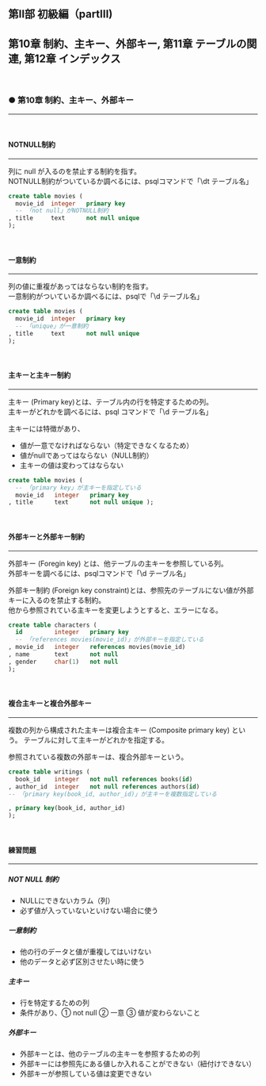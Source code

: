 ## 第II部 初級編（partIII)  
第10章 制約、主キー、外部キー, 第11章 テーブルの関連, 第12章 インデックス
---
<br>

### ● 第10章 制約、主キー、外部キー
---

<br>

#### NOTNULL制約
---

列に null が入るのを禁止する制約を指す。  
NOTNULL制約がついているか調べるには、psqlコマンドで「\dt テーブル名」  

```sql
create table movies (
  movie_id  integer   primary key
  -- 「not null」がNOTNULL制約
, title     text      not null unique
);
```

<br>

#### 一意制約
---

列の値に重複があってはならない制約を指す。  
一意制約がついているか調べるには、psqlで「\d テーブル名」  

```sql
create table movies (
  movie_id  integer   primary key
  -- 「unique」が一意制約
, title     text      not null unique
);
```

<br>

#### 主キーと主キー制約
---

主キー (Primary key)とは、テーブル内の行を特定するための列。  
主キーがどれかを調べるには、psql コマンドで「\d テーブル名」  

主キーには特徴があり、  
- 値が一意でなければならない（特定できなくなるため）  
- 値がnullであってはならない（NULL制約）  
- 主キーの値は変わってはならない  

```sql
create table movies (
  -- 「primary key」が主キーを指定している
  movie_id   integer   primary key
, title      text      not null unique );
```

<br>

#### 外部キーと外部キー制約
---

外部キー (Foregin key) とは、他テーブルの主キーを参照している列。  
外部キーを調べるには、psqlコマンドで「\d テーブル名」  

外部キー制約 (Foreign key constraint)とは、参照先のテーブルにない値が外部キーに入るのを禁止する制約。  
他から参照されている主キーを変更しようとすると、エラーになる。  

```sql
create table characters (
  id         integer   primary key
  -- 「references movies(movie_id)」が外部キーを指定している
, movie_id   integer   references movies(movie_id)
, name       text      not null
, gender     char(1)   not null
);

```

<br>

#### 複合主キーと複合外部キー
---

複数の列から構成された主キーは複合主キー (Composite primary key) という。 
テーブルに対して主キーがどれかを指定する。

参照されている複数の外部キーは、複合外部キーという。  

```sql
create table writings (
  book_id    integer   not null references books(id)
, author_id  integer   not null references authors(id)
-- 「primary key(book_id, author_id)」が主キーを複数指定している

, primary key(book_id, author_id)
);
```

<br>

#### 練習問題
---

##### NOT NULL 制約 

- NULLにできないカラム（列）
- 必ず値が入っていないといけない場合に使う

##### 一意制約

- 他の行のデータと値が重複してはいけない
- 他のデータと必ず区別させたい時に使う

##### 主キー

- 行を特定するための列
- 条件があり、① not null ② 一意 ③ 値が変わらないこと

##### 外部キー

- 外部キーとは、他のテーブルの主キーを参照するための列
- 外部キーには参照先にある値しか入れることができない（紐付けできない）
- 外部キーが参照している値は変更できない